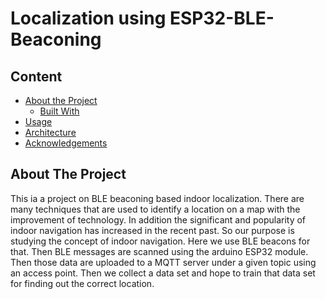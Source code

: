 # Localization using ESP32-BLE-Beaconing

## Content

* [About the Project](#about-the-project)
  * [Built With](#built-with)
* [Usage](#usage)
* [Architecture](#Architecture)
* [Acknowledgements](#acknowledgements)


<!-- ABOUT THE PROJECT -->
## About The Project
 This ia a project on BLE beaconing based indoor localization. There are many techniques that are used to identify a location on a map with the improvement of
technology. In addition the significant and popularity of indoor navigation has increased in the
recent past. So our purpose is studying the concept of indoor navigation. Here we use BLE beacons
for that. Then BLE messages are scanned using the arduino ESP32 module. Then those data are
uploaded to a MQTT server under a given topic using an access point. Then we collect a data set
and hope to train that data set for finding out the correct location.
















